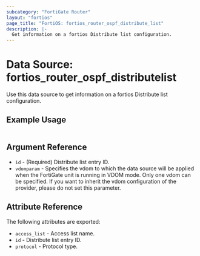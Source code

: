 ```yaml
---
subcategory: "FortiGate Router"
layout: "fortios"
page_title: "FortiOS: fortios_router_ospf_distribute_list"
description: |-
  Get information on a fortios Distribute list configuration.
---
```


# Data Source: fortios_router_ospf_distributelist
Use this data source to get information on a fortios Distribute list configuration.


## Example Usage

```hcl

```

## Argument Reference

* `id` - (Required) Distribute list entry ID.
* `vdomparam` - Specifies the vdom to which the data source will be applied when the FortiGate unit is running in VDOM mode. Only one vdom can be specified. If you want to inherit the vdom configuration of the provider, please do not set this parameter.

## Attribute Reference

The following attributes are exported:

* `access_list` - Access list name.
* `id` - Distribute list entry ID.
* `protocol` - Protocol type.
